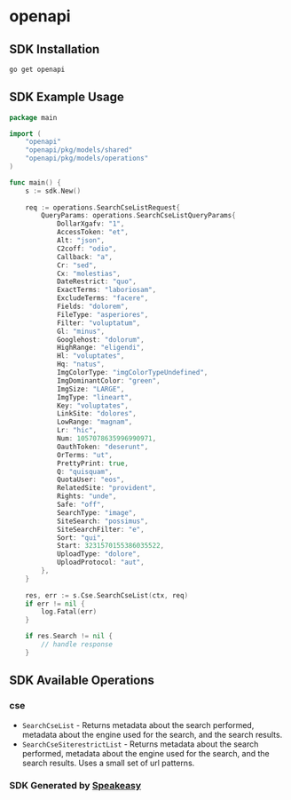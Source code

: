 # openapi

<!-- Start SDK Installation -->
## SDK Installation

```bash
go get openapi
```
<!-- End SDK Installation -->

## SDK Example Usage
<!-- Start SDK Example Usage -->
```go
package main

import (
    "openapi"
    "openapi/pkg/models/shared"
    "openapi/pkg/models/operations"
)

func main() {
    s := sdk.New()
    
    req := operations.SearchCseListRequest{
        QueryParams: operations.SearchCseListQueryParams{
            DollarXgafv: "1",
            AccessToken: "et",
            Alt: "json",
            C2coff: "odio",
            Callback: "a",
            Cr: "sed",
            Cx: "molestias",
            DateRestrict: "quo",
            ExactTerms: "laboriosam",
            ExcludeTerms: "facere",
            Fields: "dolorem",
            FileType: "asperiores",
            Filter: "voluptatum",
            Gl: "minus",
            Googlehost: "dolorum",
            HighRange: "eligendi",
            Hl: "voluptates",
            Hq: "natus",
            ImgColorType: "imgColorTypeUndefined",
            ImgDominantColor: "green",
            ImgSize: "LARGE",
            ImgType: "lineart",
            Key: "voluptates",
            LinkSite: "dolores",
            LowRange: "magnam",
            Lr: "hic",
            Num: 1057078635996990971,
            OauthToken: "deserunt",
            OrTerms: "ut",
            PrettyPrint: true,
            Q: "quisquam",
            QuotaUser: "eos",
            RelatedSite: "provident",
            Rights: "unde",
            Safe: "off",
            SearchType: "image",
            SiteSearch: "possimus",
            SiteSearchFilter: "e",
            Sort: "qui",
            Start: 3231570155386035522,
            UploadType: "dolore",
            UploadProtocol: "aut",
        },
    }
    
    res, err := s.Cse.SearchCseList(ctx, req)
    if err != nil {
        log.Fatal(err)
    }

    if res.Search != nil {
        // handle response
    }
```
<!-- End SDK Example Usage -->

<!-- Start SDK Available Operations -->
## SDK Available Operations

### cse

* `SearchCseList` - Returns metadata about the search performed, metadata about the engine used for the search, and the search results.
* `SearchCseSiterestrictList` - Returns metadata about the search performed, metadata about the engine used for the search, and the search results. Uses a small set of url patterns.

<!-- End SDK Available Operations -->

### SDK Generated by [Speakeasy](https://docs.speakeasyapi.dev/docs/using-speakeasy/client-sdks)
